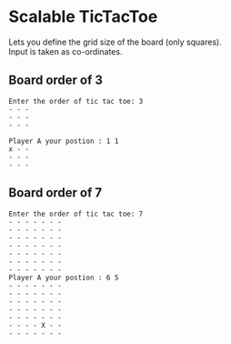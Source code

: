 # Scalable TicTacToe

Lets you define the grid size of the board (only squares).<br>
Input is taken as co-ordinates.

## Board order of 3
```
Enter the order of tic tac toe: 3
- - -
- - -
- - -

Player A your postion : 1 1
x - -
- - -
- - -
```
## Board order of 7
```
Enter the order of tic tac toe: 7
- - - - - - -
- - - - - - -
- - - - - - -
- - - - - - -
- - - - - - -
- - - - - - -
- - - - - - -
Player A your postion : 6 5
- - - - - - -
- - - - - - -
- - - - - - -
- - - - - - -
- - - - - - -
- - - - X - -
- - - - - - -
```
